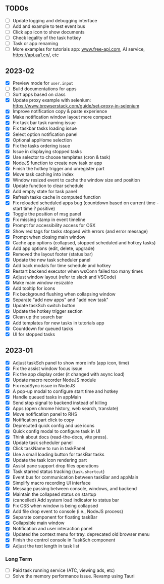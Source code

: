 ## TODOs
- [ ] Update logging and debugging interface
- [ ] Add and example to test event bus
- [ ] Click app icon to show documents
- [ ] Check legality of the task hotkey
- [ ] Task or app renaming
- [ ] More examples for tutorials app: www.free-api.com, AI service, https://api.aa1.cn/, etc

## 2023-02
- [x] Preview mode for `user.input`
- [ ] Build documentations for apps
- [ ] Sort apps based on class
- [x] Update proxy example with selenium: https://www.browserstack.com/guide/set-proxy-in-selenium
- [x] Improve notification copy & paste experience
- [x] Make notification window layout more compact
- [x] Fix task bar task naming issue
- [x] Fix taskbar tasks loading issue
- [x] Select option notification panel
- [x] Optional appHome selection
- [x] Fix the tasks ordering issue
- [x] Issue in displaying stopped tasks 
- [x] Use selector to choose templates (cron & task)
- [x] NodeJS function to create new task or app
- [x] Finish the hotkey trigger and unregister part
- [x] Move task caching into index
- [x] Window resized event to cache the window size and position 
- [x] Update function to clear schedule
- [x] Add empty state for task panel
- [x] Refresh tasks cache in computed function
- [x] Fix reloaded scheduled apps bug (countdown based on current time - start time ? positive)
- [x] Toggle the position of msg panel
- [x] Fix missing stamp in event timeline
- [x] Prompt for accessibility access for OSX
- [x] Show red tags for tasks stopped with errors (and error message)
- [x] Prompt when closing main window
- [x] Cache app options (collapsed, stopped scheduled and hotkey tasks)
- [x] Add app options (edit, delete, upgrade)
- [x] Removed the layout footer (status bar)
- [x] Update the new task scheduler panel
- [x] Add back modals for time schedule and hotkey
- [x] Restart backend executor when wsConn failed too many times
- [x] Adjust window layout (refer to slack and VSCode)
- [x] Make main window resizable
- [x] Add tooltip for icons
- [x] Fix background flushing when collapsing window
- [x] Separate "add new apps" and "add new task"
- [x] Update taskSch switch button 
- [x] Update the hotkey trigger section
- [x] Clean up the search bar
- [x] Add templates for new tasks in tutorials app
- [x] Countdown for queued tasks
- [x] UI for stopped tasks

## 2023-01
- [x] Adjust taskSch panel to show more info (app icon, time)
- [x] Fix the assist window focus issue
- [x] Fix the app display order (it changed with async load)
- [x] Update macro recorder NodeJS module
- [x] Fix readSync issue in NodeJS
- [x] A pop-up modal to configure start time and hotkey
- [x] Handle queued tasks in appMain
- [x] Send stop signal to backend instead of killing
- [x] Apps (open chrome history, web search, translate)
- [x] Move notification panel to RHS
- [x] Notification part click to copy
- [x] Deprecated quick config and use icons
- [x] Quick config modal to configure task in UI
- [x] Think about docs (read-the-docs, vite press). 
- [x] Update task scheduler panel
- [x] Click taskName to run in taskPanel
- [x] Use a small loading button for taskBar tasks
- [x] Update the task icon rendering part
- [x] Assist pane support drop files operations
- [x] Task starred status tracking (`task.shortcut`)
- [x] Event bus for communication between taskBar and appMain
- [x] Simplify macro recording UI interface
- [x] Message passing between console, windows, and backend
- [x] Maintain the collapsed status on startup
- [x] (cancelled) Add system load indicator to status bar
- [x] Fix CSS when window is being collapsed
- [x] Add file drop event to console (i.e., NodeJS process)
- [x] Separate component for floating taskBar
- [x] Collapsible main window
- [x] Notification and user interaction panel
- [x] Updated the context menu for tray. deprecated old browser menu
- [x] Finish the control console in TaskSch component
- [x] Adjust the text length in task list

### Long Term
- [ ] Paid task running service (ATC, viewing ads, etc)
- [ ] Solve the memory performance issue. Revamp using Tauri